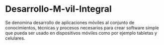 # Desarrollo-M-vil-Integral
Se denomina desarrollo de aplicaciones móviles al conjunto de conocimientos, técnicas y procesos necesarios para crear software simple que pueda ser usado en dispositivos móviles como por ejemplo tabletas y celulares.
